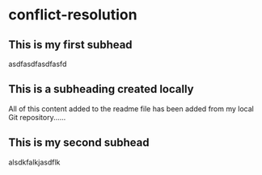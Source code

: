 # conflict-resolution

## This is my first subhead

asdfasdfasdfasfd

## This is a subheading created locally

All of this content added to the readme file has been added from my local Git repository......

## This is my second subhead

alsdkfalkjasdflk



